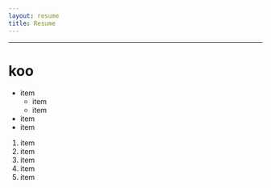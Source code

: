 ```yaml
---
layout: resume
title: Resume
---
```


----
# koo

* item
  * item
  * item
* item
* item

1. item
  1. item
  2. item
2. item
3. item







